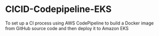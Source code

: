 # CICID-Codepipeline-EKS
To set up a CI process using AWS CodePipeline to build a Docker image from GitHub source code and then deploy it to Amazon EKS
